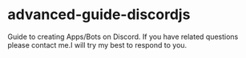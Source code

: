 # advanced-guide-discordjs
Guide to creating Apps/Bots on Discord. If you have related questions please contact me.I will try my best to respond to you.
